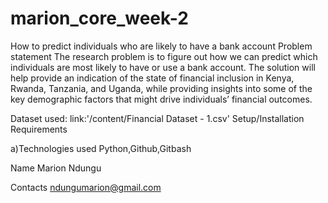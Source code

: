 # marion_core_week-2
How to predict individuals who are likely to have a bank account
Problem statement
The research problem is to figure out how we can predict which individuals are most likely to have or use a bank account.
The solution will help provide an indication of the state of financial inclusion in Kenya, Rwanda, Tanzania, and Uganda,
while providing insights into some of the key demographic factors that might drive individuals’ financial outcomes.

Dataset used: link:'/content/Financial Dataset - 1.csv'
Setup/Installation Requirements

a)Technologies used
Python,Github,Gitbash

Name
Marion Ndungu

Contacts
ndungumarion@gmail.com
